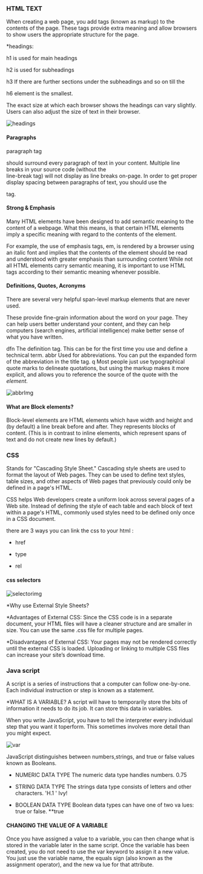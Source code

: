 ### HTML TEXT 

When creating a web page, you add tags (known as markup) to the contents of the page.
These tags provide extra meaning and allow browsers to show users the
appropriate structure for the page.

*headings: 

h1 is used for main headings

h2 is used for subheadings


h3 If there are further sections under the subheadings
and so on till the 

h6 element is the smallest.

The exact size at which each browser shows the headings can vary slightly.
Users can also adjust the size of text in their browser.

![headings](https://www.tutorialrepublic.com/lib/images/html/html-headings.png)



#### Paragraphs



paragraph tag <p> should surround every paragraph of text in your content.
Multiple line breaks in your source code (without the <br> line-break tag) will not display as line breaks on-page.
In order to get proper display spacing between paragraphs of text, you should use the <p> tag.

#### Strong & Emphasis

Many HTML elements have been designed to add semantic meaning to the content of a webpage. What this means, 
is that certain HTML elements imply a specific meaning with regard to the contents of the element.

For example, the use of emphasis tags, em, 
is rendered by a browser using an italic font and implies that the contents of the element should be read and understood with greater emphasis than surrounding content
While not all HTML elements carry semantic meaning, it is important to use HTML tags according to their semantic meaning whenever possible.

#### Definitions, Quotes, Acronyms


There are several very helpful span-level markup elements that are never used.

These provide fine-grain information about the word on your page. They can help users better understand your content,
and they can help computers (search engines, artificial intelligence) make better sense of what you have written.

dfn The definition tag. This can be for the first time you use and define a technical term.
abbr Used for abbreviations. You can put the expanded form of the abbreviation in the title tag.
q Most people just use typographical quote marks to delineate quotations, 
but using the markup makes it more explicit, and allows you to reference the source of the quote with the <cite> element.

![abbrImg](https://i.ytimg.com/vi/yN191Pkg4kg/maxresdefault.jpg)

#### What are Block elements?


Block-level elements are HTML elements which have width and height and (by default) a line break before and after.
They represents blocks of content. 
(This is in contrast to inline elements, which represent spans of text and do not create new lines by default.)



  
 
  ### CSS 
  
  Stands for "Cascading Style Sheet." Cascading style sheets are used to format the layout of Web pages.
  They can be used to define text styles, table sizes, and other aspects of Web pages that previously could only be defined in a page's HTML.
  
  CSS helps Web developers create a uniform look across several pages of a Web site. 
  Instead of defining the style of each table and each block of text within a page's HTML, 
  commonly used styles need to be defined only once in a CSS document.
  
  there are 3 ways you can link the css to your html :
  
  * href
  
  * type
  
  * rel
  
  #### css selectors
  
  ![selectorimg](https://i1.wp.com/learn-automation.com/wp-content/uploads/2015/12/Css-Selector-Table.png?resize=1024%2C395)
  
  *Why use External Style Sheets?
  
  *Advantages of External CSS:
  Since the CSS code is in a separate document, your HTML files will have a cleaner structure and are smaller in size.
  You can use the same .css file for multiple pages.

  *Disadvantages of External CSS:
  Your pages may not be rendered correctly until the external CSS is loaded.
  Uploading or linking to multiple CSS files can increase your site’s download time.



### Java script

A script is a series of instructions that a computer can follow one-by-one.
Each individual instruction or step is known as a statement.

*WHAT IS A VARIABLE?
A script will have to temporarily store the bits of information it
needs to do its job. It can store this data in variables.

When you write JavaScript, you have to tell the interpreter every individual step that you want it toperform.
This sometimes involves more detail than you might expect.

![var](https://tutorial.techaltum.com/images/js-variables.jpg)

JavaScript distinguishes between numbers,strings, and true or false values known as Booleans.

* NUMERIC DATA TYPE The numeric data type handles numbers.
0.75


* STRING DATA TYPE The strings data type consists of letters and other characters.
'H.1 ' Ivy! 

* BOOLEAN DATA TYPE
Boolean data types can have one of two va lues: true or false.
**true


#### CHANGING THE VALUE OF A VARIABLE

Once you have assigned a value
to a variable, you can then
change what is stored in the
variable later in the same script.
Once the variable has been
created, you do not need to
use the var keyword to assign
it a new value. You just use the
variable name, the equals sign
(also known as the assignment
operator), and the new va lue for
that attribute.
